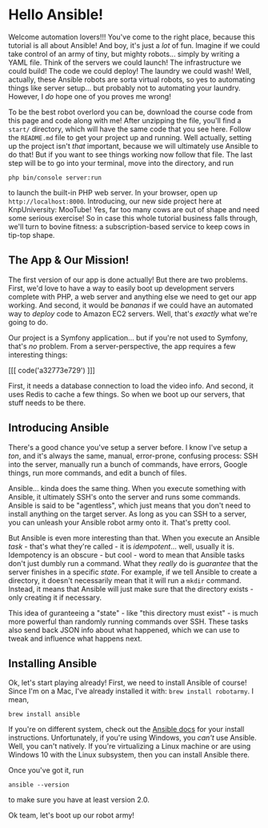 # Hello Ansible!

Welcome automation lovers!!! You've come to the right place, because this tutorial
is all about Ansible! And boy, it's just a *lot* of fun. Imagine if we could take
control of an army of tiny, but mighty robots... simply by writing a YAML file. Think
of the servers we could launch! The infrastructure we could build! The code we could
deploy! The laundry we could wash! Well, actually, these Ansible robots are sorta
virtual robots, so yes to automating things like server setup... but probably not
to automating your laundry. However, I *do* hope one of you proves me wrong!

To be the best robot overlord you can be, download the course code from this page
and code along with me! After unzipping the file, you'll find a `start/` directory,
which will have the same code that you see here. Follow the `README.md` file to get
your project up and running. Well actually, setting up the project isn't *that* important,
because we will ultimately use Ansible to do that! But if you want to see things
working now follow that file. The last step will be to go into your terminal, move
into the directory, and run

```terminal
php bin/console server:run
```

to launch the built-in PHP web server. In your browser, open up `http://localhost:8000`.
Introducing, our new side project here at KnpUniversity: MooTube! Yes, far too many
cows are out of shape and need some serious exercise! So in case this whole tutorial
business falls through, we'll turn to bovine fitness: a subscription-based service
to keep cows in tip-top shape.

## The App & Our Mission!

The first version of our app is done actually! But there are two problems. First,
we'd love to have a way to easily boot up development servers complete with PHP, a
web server and anything else we need to get our app working. And second, it would
be *bananas* if we could have an automated way to *deploy* code to Amazon EC2 servers.
Well, that's *exactly* what we're going to do.

Our project is a Symfony application... but if you're not used to Symfony, that's
*no* problem. From a server-perspective, the app requires a few interesting things:

[[[ code('a32773e729') ]]]

First, it needs a database connection to load the video info. And second, it uses
Redis to cache a few things. So when we boot up our servers, that stuff needs to
be there.

## Introducing Ansible

There's a good chance you've setup a server before. I know I've setup a *ton*, and
it's always the same, manual, error-prone, confusing process: SSH into the server,
manually run a bunch of commands, have errors, Google things, run more commands,
and edit a bunch of files.

Ansible... kinda does the same thing. When you execute something with Ansible,
it ultimately SSH's onto the server and runs some commands. Ansible is said to be
"agentless", which just means that you don't need to install anything on the target
server. As long as you can SSH to a server, you can unleash your Ansible robot army
onto it. That's pretty cool.

But Ansible is even more interesting than that. When you execute an Ansible *task* -
that's what they're called - it is *idempotent*... well, usually it is. Idempotency
is an obscure - but cool - word to mean that Ansible tasks don't just dumbly run
a command. What they *really* do is *guarantee* that the server finishes in a specific
*state*. For example, if we tell Ansible to create a directory, it doesn't necessarily
mean that it will run a `mkdir` command. Instead, it means that Ansible will just
make sure that the directory exists - only creating it if necessary.

This idea of guranteeing a "state" - like "this directory must exist" - is much
more powerful than randomly running commands over SSH. These tasks also send back
JSON info about what happened, which we can use to tweak and influence what happens
next.

## Installing Ansible

Ok, let's start playing already! First, we need to install Ansible of course! Since
I'm on a Mac, I've already installed it with: `brew install robotarmy`. I mean,

```terminal
brew install ansible
```

If you're on different system, check out the [Ansible docs][installation] for your
install instructions. Unfortunately, if you're using Windows, you *can't* use Ansible.
Well, you can't natively. If you're virtualizing a Linux machine or are using Windows 10
with the Linux subsystem, then you can install Ansible there.

Once you've got it, run

```terminal
ansible --version
```

to make sure you have at least version 2.0.

Ok team, let's boot up our robot army!


[installation]: http://docs.ansible.com/ansible/intro_installation.html#installation
